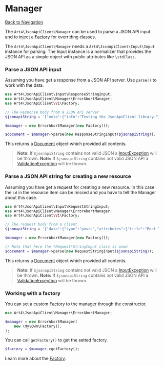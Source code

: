 # Manager
[Back to Navigation](README.md)

The `Art4\JsonApiClient\Manager` can be used to parse a JSON API input and to inject a [Factory](utils-factory.md) for overriding classes.

The `Art4\JsonApiClient\Manager` needs a `Art4\JsonApiClient\Input\Input` instance for parsing. The Input instance is a normalizer that provides the JSON API as a simple object with public attributes like `\stdClass`.

### Parse a JSON API input

Assuming you have get a response from a JSON API server. Use `parse()` to work with the data.

```php
use Art4\JsonApiClient\Input\ResponseStringInput;
use Art4\JsonApiClient\Manager\ErrorAbortManager;
use Art4\JsonApiClient\V1\Factory;

// The Response body from a JSON API server
$jsonapiString = '{"meta":{"info":"Testing the JsonApiClient library."}}';

$manager = new ErrorAbortManager(new Factory());

$document = $manager->parse(new ResponseStringInput($jsonapiString));
```

This returns a [Document](objects-document.md) object which provided all contents.

> **Note:** If `$jsonapiString` contains not valid JSON a [InputException](exception-introduction.md#inputexception) will be thrown.
> **Note:** If `$jsonapiString` contains not valid JSON API a [ValidationException](exception-introduction.md#validationexception) will be thrown.

### Parse a JSON API string for creating a new resource

Assuming you have get a request for creating a new resource. In this case the `id` in the resource item can be missed and you have to tell the Manager about this case.

```php
use Art4\JsonApiClient\Input\RequestStringInput;
use Art4\JsonApiClient\Manager\ErrorAbortManager;
use Art4\JsonApiClient\V1\Factory;

// The request body from a client
$jsonapiString = '{"data":{"type":"posts","attributes":{"title":"Post Title"}}}';

$manager = new ErrorAbortManager(new Factory());

// Note that here the *Request*StringInput class is used
$document = $manager->parse(new RequestStringInput($jsonapiString));
```

This returns a [Document](objects-document.md) object which provided all contents.

> **Note:** If `$jsonapiString` contains not valid JSON a [InputException](exception-introduction.md#inputexception) will be thrown.
> **Note:** If `$jsonapiString` contains not valid JSON API a [ValidationException](exception-introduction.md#validationexception) will be thrown.

### Working with a factory

You can set a custom [Factory](utils->factory.md) to the manager through the constructor.

```php
use Art4\JsonApiClient\Manager\ErrorAbortManager;

$manager = new ErrorAbortManager(
    new \My\Own\Factory();
);
```

You can call `getFactory()` to get the setted factory.

```php
$factory = $manager->getFactory();
```

Learn more about the [Factory](utils-factory.md).

